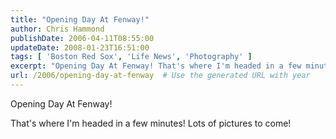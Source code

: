 ```yaml
---
title: "Opening Day At Fenway!"
author: Chris Hammond
publishDate: 2006-04-11T08:55:00
updateDate: 2008-01-23T16:51:00
tags: [ 'Boston Red Sox', 'Life News', 'Photography' ]
excerpt: "Opening Day At Fenway! That's where I'm headed in a few minutes! Lots of pictures to..."
url: /2006/opening-day-at-fenway  # Use the generated URL with year
---
```

<P>Opening Day At Fenway!</P> <P>That's where I'm headed in a few minutes! Lots of pictures to come!</P>
